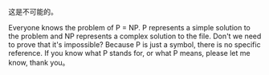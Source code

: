 这是不可能的。

Everyone knows the problem of P = NP. P represents a simple solution to the problem and NP represents a complex solution to the file.
Don't we need to prove that it's impossible? 
Because P is just a symbol, there is no specific reference. 
If you know what P stands for, or what P means, please let me know, thank you。
